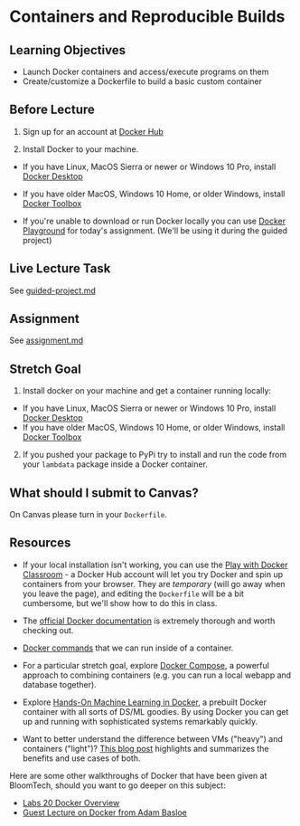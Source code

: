 # Containers and Reproducible Builds

## Learning Objectives

- Launch Docker containers and access/execute programs on them
- Create/customize a Dockerfile to build a basic custom container

## Before Lecture

1) Sign up for an account at
  [Docker Hub](https://hub.docker.com/)

2) Install Docker to your machine.

- If you have Linux, MacOS Sierra or newer or Windows 10 Pro, install
  [Docker Desktop](https://www.docker.com/products/docker-desktop)

- If you have older MacOS, Windows 10 Home, or older Windows, install
  [Docker Toolbox](https://docs.docker.com/toolbox/overview/)

- If you're unable to download or run Docker locally you can use [Docker Playground](labs.play-with-docker.com) for today's assignment. (We'll be using it during the guided project)

## Live Lecture Task

See [guided-project.md](https://github.com/BloomInstituteOfTechnology/DS-Unit-3-Sprint-1-Software-Engineering/blob/main/module3-containers-and-reproducible-builds/guided-project.md)

## Assignment

See [assignment.md](https://github.com/BloomInstituteOfTechnology/DS-Unit-3-Sprint-1-Software-Engineering/blob/main/module3-containers-and-reproducible-builds/assignment.md)

## Stretch Goal

1) Install docker on your machine and get a container running locally:

- If you have Linux, MacOS Sierra or newer or Windows 10 Pro, install [Docker Desktop](https://www.docker.com/products/docker-desktop)
- If you have older MacOS, Windows 10 Home, or older Windows, install [Docker Toolbox](https://docs.docker.com/toolbox/overview/)

2) If you pushed your package to PyPi try to install and run the code from your `lambdata` package inside a Docker container.


## What should I submit to Canvas?

On Canvas please turn in your `Dockerfile`.

## Resources

- If your local installation isn't working, you can use the [Play with Docker
Classroom](https://training.play-with-docker.com/) - a Docker Hub account will
let you try Docker and spin up containers from your browser. They are
*temporary* (will go away when you leave the page), and editing the `Dockerfile`
will be a bit cumbersome, but we'll show how to do this in class.

- The [official Docker documentation](https://docs.docker.com/) is extremely
thorough and worth checking out.

- [Docker commands](https://docs.docker.com/engine/reference/commandline/docker/) that we can run inside of a container.

- For a particular stretch goal, explore [Docker Compose](https://docs.docker.com/compose/), a powerful approach to
combining containers (e.g. you can run a local webapp and database together).

- Explore [Hands-On Machine Learning in Docker](https://github.com/ageron/handson-ml/tree/master/docker),
a prebuilt Docker container with all sorts of DS/ML goodies. By using Docker you
can get up and running with sophisticated systems remarkably quickly.

- Want to better understand the difference between VMs ("heavy") and containers
("light")? [This blog post](https://www.backblaze.com/blog/vm-vs-containers/)
highlights and summarizes the benefits and use cases of both.

Here are some other walkthroughs of Docker that have been given at BloomTech, should you want to go deeper on this subject:

- [Labs 20 Docker Overview](https://youtu.be/nrzxKL4bsLI)
- [Guest Lecture on Docker from Adam Basloe](https://www.youtube.com/watch?v=kQbDnDsO8MQ&feature=youtu.be)
